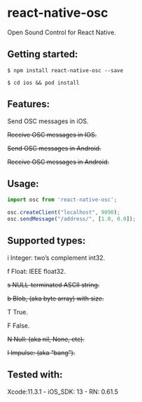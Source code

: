 # react-native-osc

Open Sound Control for React Native.

## Getting started:

`$ npm install react-native-osc --save`

`$ cd ios && pod install`

## Features:

Send OSC messages in iOS.

~~Receive OSC messages in IOS.~~

~~Send OSC messages in Android.~~

~~Receive OSC messages in Android.~~


## Usage:
```javascript
import osc from 'react-native-osc';

osc.createClient("localhost", 9090);
osc.sendMessage("/address/", [1.0, 0.0]);

```

## Supported types:

i Integer: two’s complement int32.

f Float: IEEE float32.

~~s NULL-terminated ASCII string.~~

~~b Blob, (aka byte array) with size.~~

T True.

F False.

~~N Null: (aka nil, None, etc).~~

~~I Impulse: (aka “bang”).~~

## Tested with:

Xcode:11.3.1 - iOS_SDK: 13 - RN: 0.61.5




